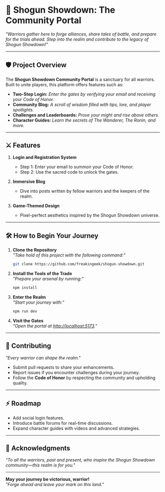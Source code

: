 
# 🥷 **Shogun Showdown: The Community Portal**

*"Warriors gather here to forge alliances, share tales of battle, and prepare for the trials ahead. Step into the realm and contribute to the legacy of Shogun Showdown!"*

---

## 🛡️ **Project Overview**
The **Shogun Showdown Community Portal** is a sanctuary for all warriors. Built to unite players, this platform offers features such as:
- **Two-Step Login:** *Enter the gates by verifying your email and receiving your Code of Honor.*
- **Community Blog:** *A scroll of wisdom filled with tips, lore, and player spotlights.*
- **Challenges and Leaderboards:** *Prove your might and rise above others.*
- **Character Guides:** *Learn the secrets of The Wanderer, The Ronin, and more.*

---

## ⚔️ **Features**
1. **Login and Registration System**
   - Step 1: Enter your email to summon your Code of Honor.
   - Step 2: Use the sacred code to unlock the gates.

2. **Immersive Blog**
   - Dive into posts written by fellow warriors and the keepers of the realm.

3. **Game-Themed Design**
   - Pixel-perfect aesthetics inspired by the Shogun Showdown universe.

---

## 🛠️ **How to Begin Your Journey**
1. **Clone the Repository**  
   *"Take hold of this project with the following command:"*  
   ```bash
   git clone https://github.com/freakingeek/shogun-showdown.git
   ```

2. **Install the Tools of the Trade**  
   *"Prepare your arsenal by running:"*  
   ```bash
   npm install
   ```

3. **Enter the Realm**  
   *"Start your journey with:"*  
   ```bash
   npm run dev
   ```

4. **Visit the Gates**  
   *"Open the portal at [http://localhost:5173](http://localhost:5173)."*

---

## 📜 **Contributing**
*"Every warrior can shape the realm."*  
- Submit pull requests to share your enhancements.  
- Report issues if you encounter challenges during your journey.  
- Follow the **Code of Honor** by respecting the community and upholding quality.

---

## ⚡ **Roadmap**
- Add social login features.  
- Introduce battle forums for real-time discussions.  
- Expand character guides with videos and advanced strategies.

---

## 🏯 **Acknowledgments**
*"To all the warriors, past and present, who inspire the Shogun Showdown community—this realm is for you."*

---

**May your journey be victorious, warrior!**  
*"Forge ahead and leave your mark on this land."*
